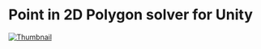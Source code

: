 # Point in 2D Polygon solver for Unity

[![Thumbnail](http://img.youtube.com/vi/_Mg8M-A-My4/0.jpg)](https://youtu.be/_Mg8M-A-My4)
